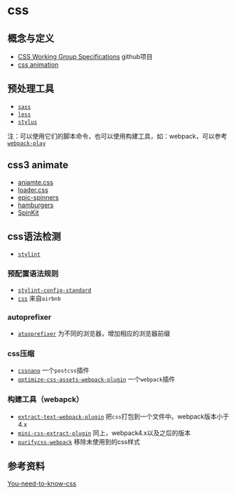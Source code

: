 # css

## 概念与定义

* [CSS Working Group Specifications](https://github.com/w3c/csswg-drafts) github项目
* [css animation](https://github.com/w3c/css-houdini-drafts.git)

## 预处理工具

* [` sass `](https://github.com/sass/sass)
* [` less `](https://github.com/less/less.js)
* [` stylus `](https://github.com/stylus/stylus)

注：可以使用它们的脚本命令，也可以使用构建工具，如：webpack，可以参考[` webpack-play `](https://github.com/lvzhenbang/webpack-play)

## css3 animate

* [aniamte.css](https://github.com/daneden/animate.css)
* [loader.css](https://github.com/ConnorAtherton/loaders.css)
* [epic-spinners](https://github.com/epicmaxco/epic-spinners)
* [hamburgers](https://github.com/jonsuh/hamburgers)
* [SpinKit](https://github.com/tobiasahlin/SpinKit)

## css语法检测

* [` stylint `](https://github.com/stylelint/stylelint)

### 预配置语法规则

* [` stylint-config-standard `](https://github.com/stylelint/stylelint)
* [` css `](https://github.com/airbnb/css) 来自` airbnb `

### autoprefixer

* [`atuoprefixer`](https://github.com/postcss/autoprefixer) 为不同的浏览器，增加相应的浏览器前缀

### css压缩

* [` cssnano `](https://github.com/cssnano/cssnano) 一个`postcss`插件
* [` optimize-css-assets-webpack-plugin `](https://www.npmjs.com/package/optimize-css-assets-webpack-plugin) 一个`webpack`插件

### 构建工具（webapck）

* [` extract-text-webpack-plugin `](https://github.com/webpack-contrib/extract-text-webpack-plugin) 把`css`打包到一个文件中。webpack版本小于4.x
* [` mini-css-extract-plugin `](https://github.com/webpack-contrib/mini-css-extract-plugin) 同上，webpack4.x以及之后的版本
* [` purifycss-webpack `](https://github.com/webpack-contrib/purifycss-webpack) 移除未使用到的css样式

## 参考资料

[You-need-to-know-css](https://github.com/l-hammer/You-need-to-know-css)
